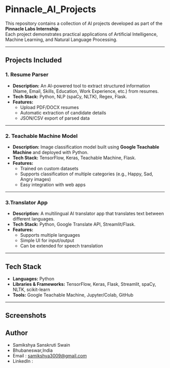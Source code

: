 # Pinnacle_AI_Projects

This repository contains a collection of AI projects developed as part of the **Pinnacle Labs Internship**.  
Each project demonstrates practical applications of Artificial Intelligence, Machine Learning, and Natural Language Processing.

---

##  Projects Included

### 1. Resume Parser
- **Description:** An AI-powered tool to extract structured information (Name, Email, Skills, Education, Work Experience, etc.) from resumes.  
- **Tech Stack:** Python, NLP (spaCy, NLTK), Regex, Flask.  
- **Features:**
  - Upload PDF/DOCX resumes
  - Automatic extraction of candidate details
  - JSON/CSV export of parsed data  

---

### 2. Teachable Machine Model
- **Description:** Image classification model built using **Google Teachable Machine** and deployed with Python.  
- **Tech Stack:** TensorFlow, Keras, Teachable Machine, Flask.  
- **Features:**
  - Trained on custom datasets
  - Supports classification of multiple categories (e.g., Happy, Sad, Angry images)
  - Easy integration with web apps  

---

### 3.Translator App
- **Description:** A multilingual AI translator app that translates text between different languages.  
- **Tech Stack:** Python, Google Translate API, Streamlit/Flask.  
- **Features:**
  - Supports multiple languages
  - Simple UI for input/output
  - Can be extended for speech translation  

---

## Tech Stack
- **Languages:** Python  
- **Libraries & Frameworks:** TensorFlow, Keras, Flask, Streamlit, spaCy, NLTK, scikit-learn  
- **Tools:** Google Teachable Machine, Jupyter/Colab, GitHub  

---

## Screenshots


## Author
- Samikshya Sanskruti Swain
- Bhubaneswar,India
- Email : samikshya3009@gmail.com
- LinkedIn :
  
